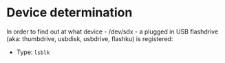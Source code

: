 # Device determination

In order to find out at what device - /dev/sdx - a plugged in USB flashdrive (aka: thumbdrive, usbdisk, usbdrive, flashku) is registered:

- Type: `lsblk`
